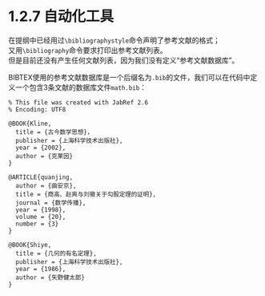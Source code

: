 # 1.2.7 自动化工具
在提纲中已经用过`\bibliographystyle`命令声明了参考文献的格式；  
又用`\bibliography`命令要求打印出参考文献列表。  
但是目前还没有产生任何文献列表，因为我们没有定义“参考文献数据库”。  
  
BIBTEX使用的参考文献数据库是一个后缀名为`.bib`的文件，我们可以在代码中定义一个包含3条文献的数据库文件`math.bib`：  
```
% This file was created with JabRef 2.6
% Encoding: UTF8

@BOOK{Kline,
  title = {古今数学思想}，
  publisher = {上海科学技术出版社},
  year = {2002},
  author = {克莱因}
}

@ARTICLE{quanjing,
  author = {曲安京},
  title = {商高、赵爽与刘徽关于勾股定理的证明},
  journal = {数学传播},
  year = {1998},
  volume = {20},
  number = {3}
}

@BOOK{Shiye,
  title = {几何的有名定理},
  publisher = {上海科学技术出版社},
  year = {1986},
  author = {矢野健太郎}
}
```
